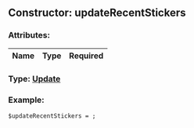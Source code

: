 ## Constructor: updateRecentStickers  

### Attributes:

| Name     |    Type       | Required |
|----------|:-------------:|---------:|


### Type: [Update](../types/Update.md)

### Example:


```
$updateRecentStickers = ;
```